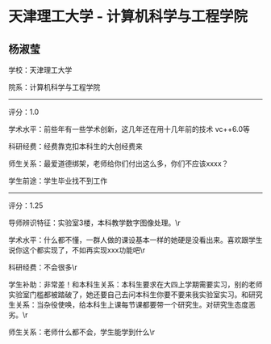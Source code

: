 # 天津理工大学 - 计算机科学与工程学院

## 杨淑莹

学校：天津理工大学

院系：计算机科学与工程学院

* * *

评分：1.0

学术水平：前些年有一些学术创新，这几年还在用十几年前的技术 vc++6.0等

科研经费：经费靠克扣本科生的大创经费来

师生关系：最爱道德绑架，老师给你们付出这么多，你们不应该xxxx？

学生前途：学生毕业找不到工作

* * *

评分：1.25

导师辨识特征：实验室3楼，本科教学数字图像处理。\r

学术水平：什么都不懂，一群人做的课设基本一样的她硬是没看出来。喜欢跟学生说你这个都实现了，不如再实现xxx功能吧\r

科研经费：不会很多\r

学生补助：非常差！和本科生关系：本科生要求在大四上学期需要实习，别的老师实验室门槛都被踏破了，她还要自己去问本科生你要不要来我实验室实习。和研究生关系：当杂役使唤，给本科生上课每节课都要带一个研究生。对研究生态度恶劣。\r

师生关系：老师什么都不会，学生能学到什么\r